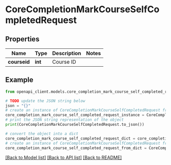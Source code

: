 # CoreCompletionMarkCourseSelfCompletedRequest


## Properties

Name | Type | Description | Notes
------------ | ------------- | ------------- | -------------
**courseid** | **int** | Course ID | 

## Example

```python
from openapi_client.models.core_completion_mark_course_self_completed_request import CoreCompletionMarkCourseSelfCompletedRequest

# TODO update the JSON string below
json = "{}"
# create an instance of CoreCompletionMarkCourseSelfCompletedRequest from a JSON string
core_completion_mark_course_self_completed_request_instance = CoreCompletionMarkCourseSelfCompletedRequest.from_json(json)
# print the JSON string representation of the object
print(CoreCompletionMarkCourseSelfCompletedRequest.to_json())

# convert the object into a dict
core_completion_mark_course_self_completed_request_dict = core_completion_mark_course_self_completed_request_instance.to_dict()
# create an instance of CoreCompletionMarkCourseSelfCompletedRequest from a dict
core_completion_mark_course_self_completed_request_from_dict = CoreCompletionMarkCourseSelfCompletedRequest.from_dict(core_completion_mark_course_self_completed_request_dict)
```
[[Back to Model list]](../README.md#documentation-for-models) [[Back to API list]](../README.md#documentation-for-api-endpoints) [[Back to README]](../README.md)


